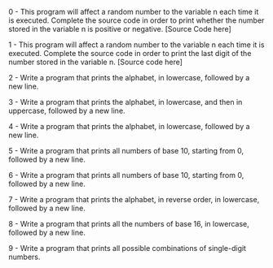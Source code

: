 0 - This program will affect a random number to the variable n each time it is executed. Complete the source code in order to print whether the number stored in the variable n is positive or negative. [Source Code here]

1 - This program will affect a random number to the variable n each time it is executed. Complete the source code in order to print the last digit of the number stored in the variable n. [Source code here]

2 - Write a program that prints the alphabet, in lowercase, followed by a new line.

3 - Write a program that prints the alphabet, in lowercase, and then in uppercase, followed by a new line.

4 - Write a program that prints the alphabet, in lowercase, followed by a new line.

5 - Write a program that prints all numbers of base 10, starting from 0, followed by a new line.

6 - Write a program that prints all numbers of base 10, starting from 0, followed by a new line.

7 - Write a program that prints the alphabet, in reverse order, in lowercase, followed by a new line.

8 - Write a program that prints all the numbers of base 16, in lowercase, followed by a new line.

9 - Write a program that prints all possible combinations of single-digit numbers.

